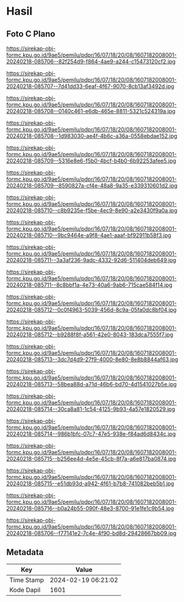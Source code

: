 # Hasil

## Foto C Plano

https://sirekap-obj-formc.kpu.go.id/9ae5/pemilu/pdpr/16/07/18/20/08/1607182008001-20240218-085706--82f254d9-f864-4ae9-a244-c15473120cf2.jpg

https://sirekap-obj-formc.kpu.go.id/9ae5/pemilu/pdpr/16/07/18/20/08/1607182008001-20240218-085707--7d41dd33-6eaf-4f67-9070-8cb13af3492d.jpg

https://sirekap-obj-formc.kpu.go.id/9ae5/pemilu/pdpr/16/07/18/20/08/1607182008001-20240218-085708--0140c461-e6db-465e-8811-5321c524319a.jpg

https://sirekap-obj-formc.kpu.go.id/9ae5/pemilu/pdpr/16/07/18/20/08/1607182008001-20240218-085708--1d983030-ae4f-4b6c-a36a-0558ebdae152.jpg

https://sirekap-obj-formc.kpu.go.id/9ae5/pemilu/pdpr/16/07/18/20/08/1607182008001-20240218-085709--5316e8e6-f5b0-4bcf-b4b0-6b92253afee5.jpg

https://sirekap-obj-formc.kpu.go.id/9ae5/pemilu/pdpr/16/07/18/20/08/1607182008001-20240218-085709--8590827a-cf4e-48a8-9a35-e339310601d2.jpg

https://sirekap-obj-formc.kpu.go.id/9ae5/pemilu/pdpr/16/07/18/20/08/1607182008001-20240218-085710--c8b9235e-f5be-4ec9-8e90-a2e3430f9a0a.jpg

https://sirekap-obj-formc.kpu.go.id/9ae5/pemilu/pdpr/16/07/18/20/08/1607182008001-20240218-085710--9bc9464e-a9f8-4ae1-aaaf-bf92911b58f3.jpg

https://sirekap-obj-formc.kpu.go.id/9ae5/pemilu/pdpr/16/07/18/20/08/1607182008001-20240218-085711--3a3af236-9adc-4332-92d6-511404deb649.jpg

https://sirekap-obj-formc.kpu.go.id/9ae5/pemilu/pdpr/16/07/18/20/08/1607182008001-20240218-085711--8c8bbf1a-4e73-40a6-9ab6-715cae584f14.jpg

https://sirekap-obj-formc.kpu.go.id/9ae5/pemilu/pdpr/16/07/18/20/08/1607182008001-20240218-085712--0c0f4963-5039-456d-8c9a-05fa0dc8bf04.jpg

https://sirekap-obj-formc.kpu.go.id/9ae5/pemilu/pdpr/16/07/18/20/08/1607182008001-20240218-085712--b9288f8f-a561-42e0-8043-183dca7555f7.jpg

https://sirekap-obj-formc.kpu.go.id/9ae5/pemilu/pdpr/16/07/18/20/08/1607182008001-20240218-085713--3dc7d4d9-27f9-4000-8e80-8e8b8844af63.jpg

https://sirekap-obj-formc.kpu.go.id/9ae5/pemilu/pdpr/16/07/18/20/08/1607182008001-20240218-085713--58bea88d-a71d-46b6-bd70-4d1541027b5e.jpg

https://sirekap-obj-formc.kpu.go.id/9ae5/pemilu/pdpr/16/07/18/20/08/1607182008001-20240218-085714--30ca8a81-1c54-4125-9b93-4a57e1820529.jpg

https://sirekap-obj-formc.kpu.go.id/9ae5/pemilu/pdpr/16/07/18/20/08/1607182008001-20240218-085714--986b1bfc-07c7-47e5-938e-f84ad6d8434c.jpg

https://sirekap-obj-formc.kpu.go.id/9ae5/pemilu/pdpr/16/07/18/20/08/1607182008001-20240218-085715--b256ee4d-4e5e-45cb-8f7a-a6e817ba0874.jpg

https://sirekap-obj-formc.kpu.go.id/9ae5/pemilu/pdpr/16/07/18/20/08/1607182008001-20240218-085715--e51db93d-a942-4f61-b7b8-741082beb5b1.jpg

https://sirekap-obj-formc.kpu.go.id/9ae5/pemilu/pdpr/16/07/18/20/08/1607182008001-20240218-085716--b0a24b55-090f-48e3-8700-91e1fe1c9b54.jpg

https://sirekap-obj-formc.kpu.go.id/9ae5/pemilu/pdpr/16/07/18/20/08/1607182008001-20240218-085706--f77141e2-7c4e-4f90-bd8d-29428667bb09.jpg


## Metadata

| Key        | Value               |
| ---------- | ------------------- |
| Time Stamp | 2024-02-19 06:21:02 |
| Kode Dapil | 1601                |




